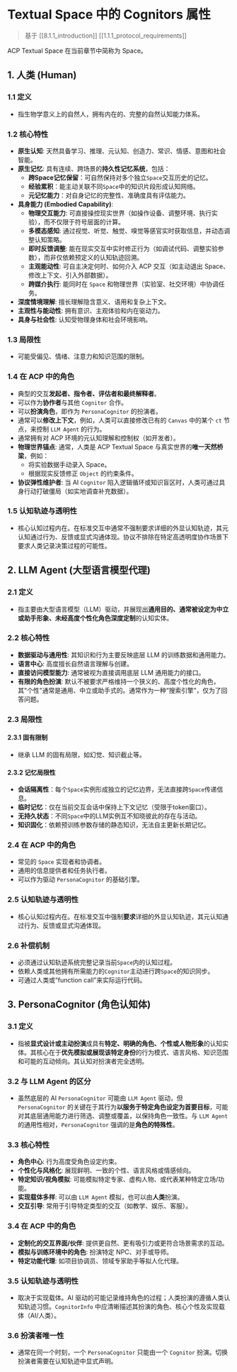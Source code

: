# Textual Space 中的 Cognitors 属性

> 基于 [[8.1.1_introduction]] [[1.1.1_protocol_requirements]]

ACP Textual Space 在当前章节中简称为 Space。

## 1. 人类 (Human)

### 1.1 定义

* 指生物学意义上的自然人，拥有内在的、完整的自然认知能力体系。

### 1.2 核心特性

* **原生认知**: 天然具备学习、推理、元认知、创造力、常识、情感、意图和社会智能。
* **原生记忆**: 具有连续、跨场景的**持久性记忆系统**，包括：
    * **跨Space记忆保留**：可自然保持对多个独立`Space`交互历史的记忆。
    * **经验累积**：能主动关联不同`Space`中的知识片段形成认知网络。
    * **元记忆能力**：对自身记忆的完整性、准确度具有评估能力。
* **具身能力 (Embodied Capability)**:
    * **物理交互能力**: 可直接操控现实世界（如操作设备、调整环境、执行实验），而不仅限于符号层面的计算。
    * **多模态感知**: 通过视觉、听觉、触觉、嗅觉等感官实时获取信息，并动态调整认知策略。
    * **即时反馈调整**: 能在现实交互中实时修正行为（如调试代码、调整实验参数），而非仅依赖预定义的认知轨迹回溯。
    * **主观能动性**: 可自主决定何时、如何介入 ACP 交互（如主动退出 Space、修改上下文、引入外部数据）。
    * **跨媒介执行**: 能同时在 `Space` 和物理世界（实验室、社交环境）中协调任务。
* **深度情境理解**: 擅长理解隐含意义、语用和复杂上下文。
* **主观性与能动性**: 拥有意识、主观体验和内在驱动力。
* **具身与社会性**: 认知受物理身体和社会环境影响。

### 1.3 局限性

* 可能受偏见、情绪、注意力和知识范围的限制。

### 1.4 在 ACP 中的角色

* 典型的交互**发起者、指令者、评估者和最终解释者**。
* 可以作为**协作者**与其他 `Cognitor` 合作。
* 可以**扮演角色**，即作为 `PersonaCognitor` 的扮演者。
* 通常可以**修改上下文**，例如，人类可以直接修改已有的 `Canvas` 中的某个 `ct` 节点，来控制 `LLM Agent` 的行为。
* 通常拥有对 ACP 环境的元认知理解和控制权（如开发者）。
* **物理世界锚点**: 通常，人类是 ACP Textual Space 与真实世界的**唯一天然桥梁**，例如：
    * 将实验数据手动录入 Space。
    * 根据现实反馈修正 `Object` 的约束条件。
* **协议弹性维护者**: 当 AI `Cognitor` 陷入逻辑循环或知识盲区时，人类可通过具身行动打破僵局（如实地调查补充数据）。

### 1.5 认知轨迹与透明性

* 核心认知过程内在。在标准交互中通常不强制要求详细的外显认知轨迹，其元认知通过行为、反馈或显式沟通体现。协议不排除在特定高透明度协作场景下要求人类记录决策过程的可能性。

## 2. LLM Agent (大型语言模型代理)

### 2.1 定义

* 指主要由大型语言模型（LLM）驱动，并展现出**通用目的、通常被设定为中立或助手形象、未经高度个性化角色深度定制**的认知实体。

### 2.2 核心特性

* **数据驱动与通用性**: 其知识和行为主要反映底层 LLM 的训练数据和通用能力。
* **语言中心**: 高度擅长自然语言理解与创建。
* **直接访问模型能力**: 通常被视为直接调用底层 LLM 通用能力的接口。
* **有限的角色扮演**: 默认不被要求严格维持一个狭义的、高度个性化的角色，其"个性"通常是通用、中立或助手式的。通常作为一种“搜索引擎”，仅为了回答问题。

### 2.3 局限性

#### 2.3.1 固有限制

* 继承 LLM 的固有局限，如幻觉、知识截止等。

#### 2.3.2 记忆局限性

* **会话隔离性**：每个`Space`实例形成独立的记忆边界，无法直接跨`Space`传递信息。
* **临时记忆**：仅在当前交互会话中保持上下文记忆（受限于token窗口）。
* **无持久状态**：不同`Space`中的LLM实例互不知晓彼此的存在与活动。
* **知识固化**：依赖预训练参数存储的静态知识，无法自主更新长期记忆。

### 2.4 在 ACP 中的角色

* 常见的 `Space` 实现者和协调者。
* 通用的信息提供者和任务执行者。
* 可以作为驱动 `PersonaCognitor` 的基础引擎。

### 2.5 认知轨迹与透明性

* 核心认知过程内在。在标准交互中强制**要求**详细的外显认知轨迹，其元认知通过行为、反馈或显式沟通体现。

### 2.6 补偿机制

* 必须通过认知轨迹系统完整记录当前`Space`内的认知过程。
* 依赖人类或其他拥有所需能力的`Cognitor`主动进行跨`Space`的知识同步。
* 可通过人类或“function call”来实际运行代码。

## 3. PersonaCognitor (角色认知体)

### 3.1 定义

* 指被**显式设计或主动扮演**成具有**特定、明确的角色、个性或人物形象**的认知实体。其核心在于**优先模拟或展现该特定身份**的行为模式、语言风格、知识范围和可能的互动倾向。其认知对扮演者完全透明。

### 3.2 与 LLM Agent 的区分

* 虽然底层的 AI `PersonaCognitor` 可能由 `LLM Agent` 驱动，但 `PersonaCognitor` 的关键在于其行为**以服务于特定角色设定为首要目标**，可能对其底层通用能力进行筛选、调整或覆盖，以保持角色一致性。与 `LLM Agent` 的通用性相对，`PersonaCognitor` 强调的是**角色的特殊性**。

### 3.3 核心特性

* **角色中心**: 行为高度受角色设定约束。
* **个性化与风格化**: 展现鲜明、一致的个性、语言风格或情感倾向。
* **特定知识/视角模拟**: 可能模拟特定专家、虚构人物、或代表某种特定立场/功能。
* **实现载体多样**: 可以由 `LLM Agent` 模拟，也可以由**人类**扮演。
* **交互引导**: 常用于引导特定类型的交互（如教学、娱乐、客服）。

### 3.4 在 ACP 中的角色

* **定制化的交互界面/伙伴**: 提供更自然、更有吸引力或更符合场景需求的互动。
* **模拟与训练环境中的角色**: 扮演特定 NPC、对手或导师。
* **特定功能代理**: 如项目协调员、领域专家助手等拟人化代理。

### 3.5 认知轨迹与透明性

* 取决于实现载体。AI 驱动的可能记录维持角色的过程；人类扮演的遵循人类认知轨迹习惯。`CognitorInfo` 中应清晰描述其扮演的角色、核心个性及实现载体（AI/人类）。

### 3.6 扮演者唯一性

* 通常在同一个时刻，一个 `PersonaCognitor` 只能由一个 `Cognitor` 扮演。切换扮演者需要在认知轨迹中显式声明。